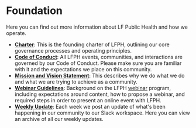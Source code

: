 # Foundation

Here you can find out more information about LF Public Health and how we operate.

* **[Charter](https://github.com/lfph/foundation/blob/master/charter.md)**: This is the founding charter of LFPH, outlining our core governance processes and operating principles. 
* **[Code of Conduct](https://github.com/lfph/foundation/blob/master/code-of-conduct.md)**: All LFPH events, communities, and interactions are governed by our Code of Conduct. Please make sure you are familiar with it and the expectations we place on this community. 
* **[Mission and Vision Statement](https://github.com/lfph/foundation/blob/master/mission-vision.md)**: This describes why we do what we do and what we are trying to achieve as a community. 
* **[Webinar Guidelines](https://github.com/lfph/foundation/blob/master/webinar-guidelines.md)**: Background on the LFPH [webinar](https://lfph.io/webinars) program, including expectations around content, how to propose a webinar, and required steps in order to present an online event with LFPH.
* **[Weekly Update](https://github.com/lfph/foundation/blob/master/weekly-update.md)**: Each week we post an update of what's been happening in our community to our Slack workspace. Here you can view an archive of all our weekly updates.
